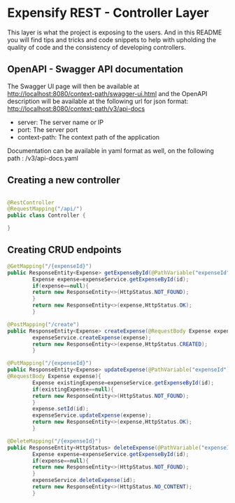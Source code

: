 # Expensify REST - Controller Layer

This layer is what the project is exposing to the users.
And in this README you will find tips and tricks and code snippets to help with upholding the quality of code and the
consistency of developing controllers.

## OpenAPI - Swagger API documentation

The Swagger UI page will then be available
at [http://localhost:8080/context-path/swagger-ui.html](http://loaclhost:8080/context-path/swagger-ui.html)
and the OpenAPI description will be available at the following url for json
format: [http://localhost:8080/context-path/v3/api-docs](http://localhost:8080/context-path/v3/api-docs)

- server: The server name or IP
- port: The server port
- context-path: The context path of the application

Documentation can be available in yaml format as well, on the following path : /v3/api-docs.yaml

## Creating a new controller

```java

@RestController
@RequestMapping("/api/")
public class Controller {

}
```

## Creating CRUD endpoints

```java
@GetMapping("/{expenseId}")
public ResponseEntity<Expense> getExpenseById(@PathVariable("expenseId") Long id){
        Expense expense=expenseService.getExpenseById(id);
        if(expense==null){
        return new ResponseEntity<>(HttpStatus.NOT_FOUND);
        }
        return new ResponseEntity<>(expense,HttpStatus.OK);
        }
```

```java
@PostMapping("/create")
public ResponseEntity<Expense> createExpense(@RequestBody Expense expense){
        expenseService.createExpense(expense);
        return new ResponseEntity<>(expense,HttpStatus.CREATED);
        }
```

```java
@PutMapping("/{expenseId}")
public ResponseEntity<Expense> updateExpense(@PathVariable("expenseId") Long id,
@RequestBody Expense expense){
        Expense existingExpense=expenseService.getExpenseById(id);
        if(existingExpense==null){
        return new ResponseEntity<>(HttpStatus.NOT_FOUND);
        }
        expense.setId(id);
        expenseService.updateExpense(expense);
        return new ResponseEntity<>(expense,HttpStatus.OK);
        }
```

```java
@DeleteMapping("/{expenseId}")
public ResponseEntity<HttpStatus> deleteExpense(@PathVariable("expenseId") Long id){
        Expense expense=expenseService.getExpenseById(id);
        if(expense==null){
        return new ResponseEntity<>(HttpStatus.NOT_FOUND);
        }
        expenseService.deleteExpense(id);
        return new ResponseEntity<>(HttpStatus.NO_CONTENT);
        }
```
